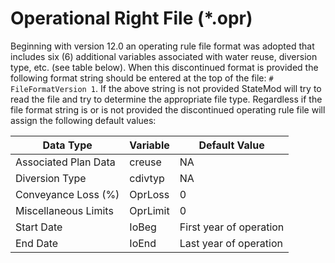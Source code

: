 # Operational Right File (*.opr) #

Beginning with version 12.0 an operating rule file format was adopted that includes six (6) additional variables 
associated with water reuse, diversion type, etc. (see table below). When this discontinued format is provided the 
following format string should be entered at the top of the file: `# FileFormatVersion 1`. If the above string is not 
provided StateMod will try to read the file and try to determine the appropriate file type. Regardless if the file 
format string is or is not provided the discontinued operating rule file will assign the following default values:

| Data Type	       				| Variable					| Default Value |
| ---------------------------	| ------------------------	| ------------	|
| Associated Plan Data	        | creuse	        		| NA
| Diversion Type	        	| cdivtyp	        		| NA
| Conveyance Loss (%)	        | OprLoss	        		| 0
| Miscellaneous Limits	        | OprLimit	        		| 0
| Start Date	        		| IoBeg						| First year of operation
| End Date	        			| IoEnd						| Last year of operation
